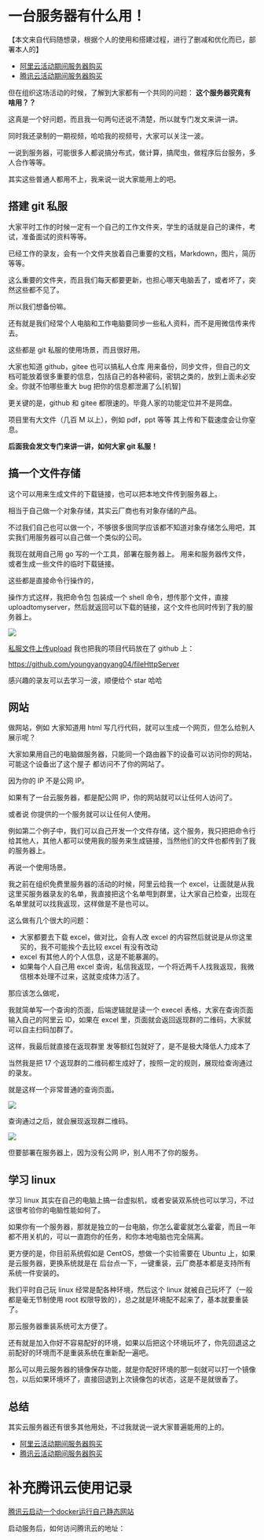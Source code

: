 # 一台服务器有什么用！
【本文来自代码随想录，根据个人的使用和搭建过程，进行了删减和优化而已，部署本人的】

- [阿里云活动期间服务器购买](https://www.aliyun.com/minisite/goods?taskCode=shareNew2205&recordId=3641992&userCode=roof0wob)
- [腾讯云活动期间服务器购买](https://curl.qcloud.com/EiaMXllu)

但在组织这场活动的时候，了解到大家都有一个共同的问题： **这个服务器究竟有啥用？？**

这真是一个好问题，而且我一句两句还说不清楚，所以就专门发文来讲一讲。

同时我还录制的一期视频，哈哈我的视频号，大家可以关注一波。

一说到服务器，可能很多人都说搞分布式，做计算，搞爬虫，做程序后台服务，多人合作等等。

其实这些普通人都用不上，我来说一说大家能用上的吧。

## 搭建 git 私服

大家平时工作的时候一定有一个自己的工作文件夹，学生的话就是自己的课件，考试，准备面试的资料等等。

已经工作的录友，会有一个文件夹放着自己重要的文档，Markdown，图片，简历等等。

这么重要的文件夹，而且我们每天都要更新，也担心哪天电脑丢了，或者坏了，突然这些都不见了。

所以我们想备份嘛。

还有就是我们经常个人电脑和工作电脑要同步一些私人资料，而不是用微信传来传去。

这些都是 git 私服的使用场景，而且很好用。

大家也知道 github，gitee 也可以搞私人仓库 用来备份，同步文件，但自己的文档可能放着很多重要的信息，包括自己的各种密码，密钥之类的，放到上面未必安全。你就不怕哪些重大 bug 把你的信息都泄漏了么[机智]

更关键的是，github 和 gitee 都限速的。毕竟人家的功能定位并不是网盘。

项目里有大文件（几百 M 以上），例如 pdf，ppt 等等 其上传和下载速度会让你窒息。

**后面我会发文专门来讲一讲，如何大家 git 私服！**

## 搞一个文件存储

这个可以用来生成文件的下载链接，也可以把本地文件传到服务器上。

相当于自己做一个对象存储，其实云厂商也有对象存储的产品。

不过我们自己也可以做一个，不够很多很同学应该都不知道对象存储怎么用吧，其实我们用服务器可以自己做一个类似的公司。

我现在就用自己用 go 写的一个工具，部署在服务器上。 用来和服务器传文件，或者生成一些文件的临时下载链接。

这些都是直接命令行操作的，

操作方式这样，我把命令包 包装成一个 shell 命令，想传那个文件，直接 uploadtomyserver，然后就返回可以下载的链接，这个文件也同时传到了我的服务器上。

![](https://code-thinking-1253855093.file.myqcloud.com/pics/20211126165643.png)

[私服文件上传upload](https://github.com/nyhxiaoning/fileHttpServer.git)
我也把我的项目代码放在了 github 上：

https://github.com/youngyangyang04/fileHttpServer

感兴趣的录友可以去学习一波，顺便给个 star 哈哈

## 网站

做网站，例如 大家知道用 html 写几行代码，就可以生成一个网页，但怎么给别人展示呢？

大家如果用自己的电脑做服务器，只能同一个路由器下的设备可以访问你的网站，可能这个设备出了这个屋子 都访问不了你的网站了。

因为你的 IP 不是公网 IP。

如果有了一台云服务器，都是配公网 IP，你的网站就可以让任何人访问了。

或者说 你提供的一个服务就可以让任何人使用。

例如第二个例子中，我们可以自己开发一个文件存储，这个服务，我只把把命令行给其他人，其他人都可以使用我的服务来生成链接，当然他们的文件也都传到了我的服务器上。

再说一个使用场景。

我之前在组织免费里服务器的活动的时候，阿里云给我一个 excel，让面就是从我这里买服务器录友的名单，我直接把这个名单甩到群里，让大家自己检查，出现在名单里就可以找我返现，这样做是不是也可以。

这么做有几个很大的问题：

- 大家都要去下载 excel，做对比，会有人改 excel 的内容然后就说是从你这里买的，我不可能挨个去比较 excel 有没有改动
- excel 有其他人的个人信息，这是不能暴漏的。
- 如果每个人自己用 excel 查询，私信我返现，一个将近两千人找我返现，我微信根本处理不过来，这就变成体力活了。

那应该怎么做呢，

我就简单写一个查询的页面，后端逻辑就是读一个 execel 表格，大家在查询页面输入自己的阿里云 ID，如果在 excel 里，页面就会返回返现群的二维码，大家就可以自主扫码加群了。

这样，我最后就直接在返现群里 发等额红包就好了，是不是极大降低人力成本了

当然我是把 17 个返现群的二维码都生成好了，按照一定的规则，展现给查询通过的录友。

就是这样一个非常普通的查询页面。

![](https://code-thinking-1253855093.file.myqcloud.com/pics/20211126160200.png)

查询通过之后，就会展现返现群二维码。

![](https://code-thinking-1253855093.file.myqcloud.com/pics/20211127160558.png)

但要部署在服务器上，因为没有公网 IP，别人用不了你的服务。

## 学习 linux

学习 linux 其实在自己的电脑上搞一台虚拟机，或者安装双系统也可以学习，不过这很考验你的电脑性能如何了。

如果你有一个服务器，那就是独立的一台电脑，你怎么霍霍就怎么霍霍，而且一年都不用关机的，可以一直跑你的任务，和你本地电脑也完全隔离。

更方便的是，你目前系统假如是 CentOS，想做一个实验需要在 Ubuntu 上，如果是云服务器，更换系统就是在 后台点一下，一键重装，云厂商基本都是支持所有系统一件安装的。

我们平时自己玩 linux 经常是配各种环境，然后这个 linux 就被自己玩坏了（一般都是毫无节制使用 root 权限导致的），总之就是环境配不起来了，基本就要重装了。

那云服务器重装系统可太方便了。

还有就是加入你好不容易配好的环境，如果以后把这个环境玩坏了，你先回退这之前配好的环境而不是重装系统在重新配一遍吧。

那么可以用云服务器的镜像保存功能，就是你配好环境的那一刻就可以打一个镜像包，以后如果环境坏了，直接回退到上次镜像包的状态，这是不是就很香了。

## 总结

其实云服务器还有很多其他用处，不过我就说一说大家普遍能用的上的。

- [阿里云活动期间服务器购买](https://www.aliyun.com/minisite/goods?taskCode=shareNew2205&recordId=3641992&userCode=roof0wob)
- [腾讯云活动期间服务器购买](https://curl.qcloud.com/EiaMXllu)



# 补充腾讯云使用记录
[腾讯云启动一个docker运行自己静态网站](https://orcaterm.cloud.tencent.com/terminal?instanceId=lhins-pc95enuq&region=ap-beijing&host=43.143.252.84&platformType=LINUX_UNIX&loginMode=tat&loginType=0&from=lh_console_login_btn)


启动服务后，如何访问腾讯云的地址：